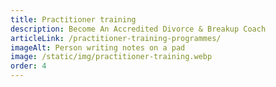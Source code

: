 ```yaml
---
title: Practitioner training
description: Become An Accredited Divorce & Breakup Coach
articleLink: /practitioner-training-programmes/
imageAlt: Person writing notes on a pad
image: /static/img/practitioner-training.webp
order: 4
---
```

